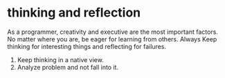 # thinking and reflection
As a programmer, creativity and executive are the most important factors. No matter where you are, be eager for learning from others. Always Keep thinking for interesting things and reflecting for failures.

1. Keep thinking in a native view.
2. Analyze problem and not fall into it.

